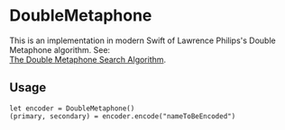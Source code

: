# DoubleMetaphone

This is an implementation in modern Swift of Lawrence Philips's Double Metaphone algorithm.
See:  
[The Double Metaphone Search Algorithm](https://drdobbs.com/the-double-metaphone-search-algorithm/184401251?pgno=2).

## Usage

    let encoder = DoubleMetaphone()
    (primary, secondary) = encoder.encode("nameToBeEncoded")



